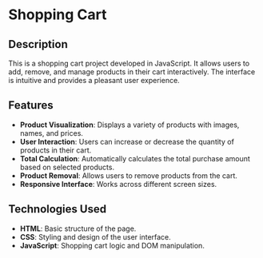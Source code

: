 # Shopping Cart

## Description
This is a shopping cart project developed in JavaScript. It allows users to add, remove, and manage products in their cart interactively. The interface is intuitive and provides a pleasant user experience.

## Features

- **Product Visualization**: Displays a variety of products with images, names, and prices.
- **User Interaction**: Users can increase or decrease the quantity of products in their cart.
- **Total Calculation**: Automatically calculates the total purchase amount based on selected products.
- **Product Removal**: Allows users to remove products from the cart.
- **Responsive Interface**: Works across different screen sizes.

## Technologies Used

- **HTML**: Basic structure of the page.
- **CSS**: Styling and design of the user interface.
- **JavaScript**: Shopping cart logic and DOM manipulation.

